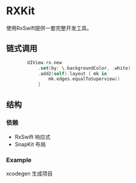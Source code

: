 # RXKit
使用RxSwift提供一套完整开发工具。

## 链式调用
```swift
        UIView.rx.new
            .set(by: \.backgroundColor, .white)
            .add2(self).layout { mk in
                mk.edges.equalToSuperview()
            }
```

## 结构
### 依赖
- RxSwift 响应式
- SnapKit 布局
### Example
xcodegen 生成项目
